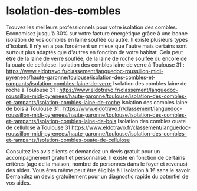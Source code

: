 # Isolation-des-combles
Trouvez les meilleurs professionnels pour votre isolation des combles.
Economisez jusqu'à 30% sur votre facture énergétique grâce à une bonne isolation de vos combles en laine souflée ou autre.
Il existe plusieurs types d'isolant. Il n'y en a pas forcément un mieux que l'autre mais certains sont surtout plus adaptés que d'autres en fonction de votre habitat. Cela peut être de la laine de verre souflée, de la laine de roche soulfée ou encore de la ouate de cellulose.
Isolation des combles laine de verre à Toulouse 31 : https://www.eldotravo.fr/classement/languedoc-roussillon-midi-pyrenees/haute-garonne/toulouse/isolation-des-combles-et-rampants/isolation-combles-laine-de-verre
Isolation des combles laine de roche à Toulouse 31 : https://www.eldotravo.fr/classement/languedoc-roussillon-midi-pyrenees/haute-garonne/toulouse/isolation-des-combles-et-rampants/isolation-combles-laine-de-roche
Isolation des combles laine de bois à Toulouse 31 : https://www.eldotravo.fr/classement/languedoc-roussillon-midi-pyrenees/haute-garonne/toulouse/isolation-des-combles-et-rampants/isolation-combles-laine-de-bois
Isolation des combles ouate de cellulose à Toulouse 31 https://www.eldotravo.fr/classement/languedoc-roussillon-midi-pyrenees/haute-garonne/toulouse/isolation-des-combles-et-rampants/isolation-combles-ouate-de-cellulose

Consultez les avis clients et demandez un devis gratuit pour un accompagnement gratuit et personnalisé. 
Il existe en fonction de certains critères (age de la maison, nombre de personnes dans le foyer et revenus) des aides. Vous êtes même peut être éligible à l'isolation à 1€ sans le savoir. Demandez un devis gratuitement pour un diagnostic rapide du potentiel de vos aides.
